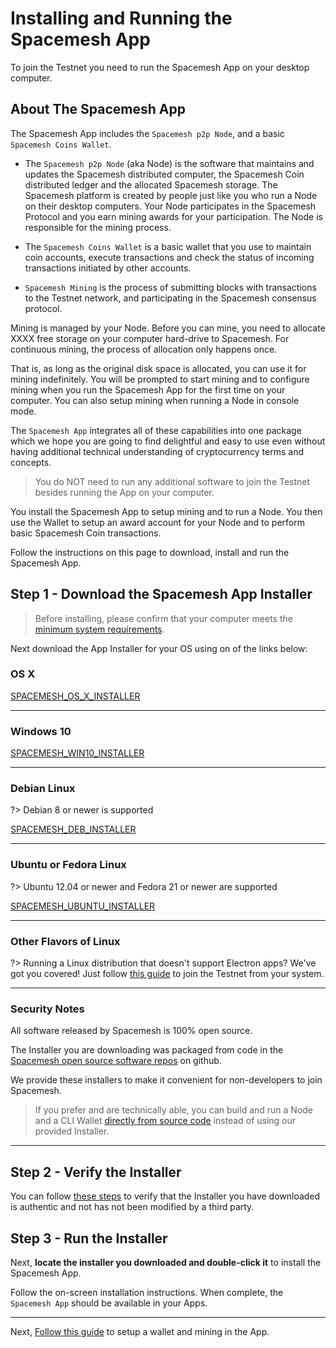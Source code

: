 # Installing and Running the Spacemesh App

To join the Testnet you need to run the Spacemesh App on your desktop computer.

## About The Spacemesh App
The Spacemesh App includes the `Spacemesh p2p Node`, and a basic `Spacemesh Coins Wallet`.

- The `Spacemesh p2p Node` (aka Node) is the software that maintains and updates the Spacemesh distributed computer, the Spacemesh Coin distributed ledger and the allocated Spacemesh storage. The Spacemesh platform is created by people just like you who run a Node on their desktop computers. Your Node participates in the Spacemesh Protocol and you earn mining awards for your participation. The Node is responsible for the mining process.

- The `Spacemesh Coins Wallet` is a basic wallet that you use to maintain coin accounts, execute transactions and check the status of incoming transactions initiated by other accounts.

- `Spacemesh Mining` is the process of submitting blocks with transactions to the Testnet network, and participating in the Spacemesh consensus protocol.

Mining is managed by your Node. Before you can mine, you need to allocate XXXX free storage on your computer hard-drive to Spacemesh. For continuous mining, the process of allocation only happens once.

That is, as long as the original disk space is allocated, you can use it for mining indefinitely. You will be prompted to start mining and to configure mining when you run the Spacemesh App for the first time on your computer. You can also setup mining when running a Node in console mode.

The `Spacemesh App` integrates all of these capabilities into one package which we hope you are going to find delightful and easy to use even without having additional technical understanding of cryptocurrency terms and concepts.

> You do NOT need to run any additional software to join the Testnet besides running the App on your computer.

You install the Spacemesh App to setup mining and to run a Node. You then use the Wallet to setup an award account for your Node and to perform basic Spacemesh Coin transactions.

Follow the instructions on this page to download, install and run the Spacemesh App.


## Step 1 - Download the Spacemesh App Installer

> Before installing, please confirm that your computer meets the [minimum system requirements](requirements.md).

Next download the App Installer for your OS using on of the links below:

### OS X

[SPACEMESH_OS_X_INSTALLER](dmg_installer)

---

### Windows 10

[SPACEMESH_WIN10_INSTALLER](exe_installer)

---

### Debian Linux

?> Debian 8 or newer is supported

[SPACEMESH_DEB_INSTALLER](deb_installer)

---

### Ubuntu or Fedora Linux

?> Ubuntu 12.04 or newer and Fedora 21 or newer are supported

[SPACEMESH_UBUNTU_INSTALLER](AppImage_installer)

---

### Other Flavors of Linux

?> Running a Linux distribution that doesn't support Electron apps? We've got you covered! Just follow [this guide](build.md) to join the Testnet from your system.

---

### Security Notes

All software released by Spacemesh is 100% open source.

The Installer you are downloading was packaged from code in the [Spacemesh open source software repos](https://github.com/spacemeshos) on github.

We provide these installers to make it convenient for non-developers to join Spacemesh.

> If you prefer and are technically able, you can build and run a Node and a CLI Wallet [directly from source code](build.md) instead of using our provided Installer.

---

## Step 2 - Verify the Installer

You can follow [these steps](auth.md) to verify that the Installer you have downloaded is authentic and not has not been modified by a third party.


## Step 3 - Run the Installer

Next, **locate the installer you downloaded and double-click it** to install the Spacemesh App.

Follow the on-screen installation instructions. When complete, the `Spacemesh App` should be available in your Apps.

---

Next, [Follow this guide](guide/setup.md) to setup a wallet and mining in the App.
